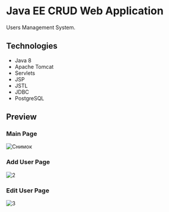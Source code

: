 # Java EE CRUD Web Application
Users Management System.
## Technologies
* Java 8
* Apache Tomcat
* Servlets
* JSP
* JSTL
* JDBC
* PostgreSQL
## Preview
### Main Page
![Снимок](https://user-images.githubusercontent.com/69822603/121803015-26775b00-cc48-11eb-825d-6d6c0bedf691.PNG)
### Add User Page
![2](https://user-images.githubusercontent.com/69822603/121803031-41e26600-cc48-11eb-8328-45af2ab91369.PNG)
### Edit User Page
![3](https://user-images.githubusercontent.com/69822603/121804214-edda8000-cc4d-11eb-8944-e4505e0354fa.PNG)
